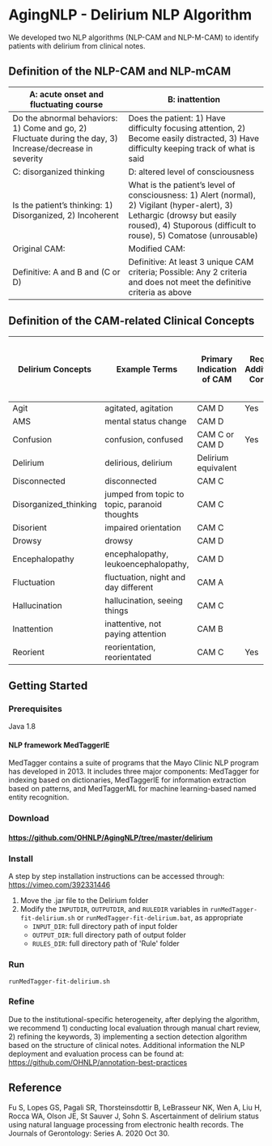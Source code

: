 # AgingNLP - Delirium NLP Algorithm

We developed two NLP algorithms (NLP-CAM and NLP-M-CAM) to identify patients with delirium from clinical notes.


## Definition of the NLP-CAM and NLP-mCAM
| A: acute onset and fluctuating course | B: inattention |
|--- | --- |
| Do the abnormal behaviors: 1) Come and go, 2) Fluctuate during the day, 3) Increase/decrease in severity | Does the patient: 1) Have difficulty focusing attention, 2) Become easily distracted, 3) Have difficulty keeping track of what is said |
| C: disorganized thinking | D: altered level of consciousness |
| Is the patient’s thinking: 1) Disorganized, 2) Incoherent | What is the patient’s level of consciousness: 1) Alert (normal), 2) Vigilant (hyper-alert), 3) Lethargic (drowsy but easily roused), 4) Stuporous (difficult to rouse), 5) Comatose (unrousable) |
| Original CAM: | Modified CAM: |
| Definitive: A and B and (C or D) | Definitive: At least 3 unique CAM criteria; Possible: Any 2 criteria and does not meet the definitive criteria as above |


## Definition of the CAM-related Clinical Concepts
| Delirium Concepts | Example Terms | Primary Indication of CAM | Require Additional Context | Potential Direct Indication of Delirium Status |
| --- | --- | --- | --- | --- |
| Agit | agitated, agitation | CAM D | Yes | No |
| AMS  | mental status change | CAM D |  | No |
| Confusion  | confusion, confused | CAM C or CAM D | Yes | No |
| Delirium | delirious, delirium | Delirium equivalent |  | Yes |
| Disconnected  | disconnected | CAM C |  | No |
| Disorganized_thinking  | jumped from topic to topic, paranoid thoughts | CAM C |  | No |
| Disorient  | impaired orientation | CAM C |  | No |
| Drowsy | drowsy | CAM D |  | No |
| Encephalopathy  | encephalopathy, leukoencephalopathy,  | CAM D |  | Yes |
| Fluctuation | fluctuation, night and day different | CAM A |  | No |
| Hallucination  | hallucination, seeing things | CAM C  |  | No |
| Inattention  | inattentive, not paying attention | CAM B |  | No |
| Reorient  | reorientation, reorientated | CAM C | Yes | No |

## Getting Started


### Prerequisites

Java 1.8

#### NLP framework MedTaggerIE
MedTagger contains a suite of programs that the Mayo Clinic NLP program has developed in 2013. It includes three major components: MedTagger for indexing based on dictionaries, MedTaggerIE for information extraction based on patterns, and MedTaggerML for machine learning-based named entity recognition.

### Download
#### https://github.com/OHNLP/AgingNLP/tree/master/delirium


### Install
A step by step installation instructions can be accessed through:
https://vimeo.com/392331446

1. Move the .jar file to the Delirium folder
2. Modify the `INPUTDIR`, `OUTPUTDIR`, and `RULEDIR` variables in `runMedTagger-fit-delirium.sh` or `runMedTagger-fit-delirium.bat`, as appropriate
    - `INPUT_DIR`: full directory path of input folder 
    - `OUTPUT_DIR`: full directory path of output folder
    - `RULES_DIR`: full directory path of 'Rule' folder

### Run
```
runMedTagger-fit-delirium.sh
```

### Refine
Due to the institutional-specific heterogeneity, after deplying the algorithm, we recommend 1) conducting local evaluation through manual chart review, 2) refining the keywords, 3) implementing a section detection algorithm based on the structure of clinical notes. Additional information the NLP deployment and evaluation process can be found at: https://github.com/OHNLP/annotation-best-practices



## Reference
Fu S, Lopes GS, Pagali SR, Thorsteinsdottir B, LeBrasseur NK, Wen A, Liu H, Rocca WA, Olson JE, St Sauver J, Sohn S. Ascertainment of delirium status using natural language processing from electronic health records. The Journals of Gerontology: Series A. 2020 Oct 30.


